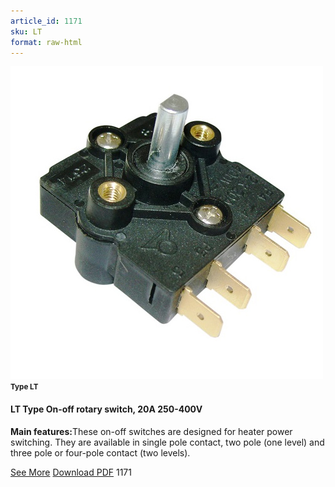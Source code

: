```yaml
---
article_id: 1171
sku: LT
format: raw-html
---
```

 <img src="../new-images/LT.jpg" class="card-imgs mb-2">
 <small class="text-grey mb-2"><b>Type LT</b> </small>
 <h4>LT Type On-off rotary switch, 20A 250-400V</h4>
 <p><b>Main features:</b>These on-off switches are designed for heater power switching. They are available in single pole contact, two pole (one level) and three pole or four-pole contact (two levels).</p>
 <div class="btns">
 <a href="../en/on-off-rotary-switch-type-lt.html" class="btn-red">See More</a>
 <a href="../en/pdf/1-76LT On-off rotary switch.pdf" target="_blank" class="btn-red">Download PDF</a>
 <!-- <a href="http://www.ultimheat.com/cat1.html"  target="_blank" class="access-link"> Access full catalogue <i class="fa fa-external-link" aria-hidden="true"></i> </a> -->
 <span class="number-btn">1171</span>
 </div>
 